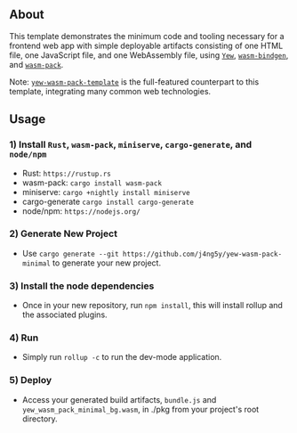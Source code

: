 ## About

This template demonstrates the minimum code and tooling necessary for a frontend web app with simple deployable artifacts consisting of one HTML file, one JavaScript file, and one WebAssembly file, using [`Yew`](https://github.com/yewstack/yew), [`wasm-bindgen`](https://github.com/rustwasm/wasm-bindgen), and [`wasm-pack`](https://github.com/rustwasm/wasm-pack).

Note: [`yew-wasm-pack-template`](https://github.com/yewstack/yew-wasm-pack-template) is the full-featured counterpart to this template, integrating many common web technologies.

## Usage

### 1) Install `Rust`, `wasm-pack`, `miniserve`, `cargo-generate`, and `node/npm`

  * Rust: `https://rustup.rs`
  * wasm-pack: `cargo install wasm-pack`
  * miniserve: `cargo +nightly install miniserve`
  * cargo-generate `cargo install cargo-generate`
  * node/npm: `https://nodejs.org/`

### 2) Generate New Project

  * Use `cargo generate --git https://github.com/j4ng5y/yew-wasm-pack-minimal` to generate your new project.

### 3) Install the node dependencies

  * Once in your new repository, run `npm install`, this will install rollup and the associated plugins.

### 4) Run

  * Simply run `rollup -c` to run the dev-mode application.

### 5) Deploy

  * Access your generated build artifacts, `bundle.js` and `yew_wasm_pack_minimal_bg.wasm`, in ./pkg from your project's root directory.
